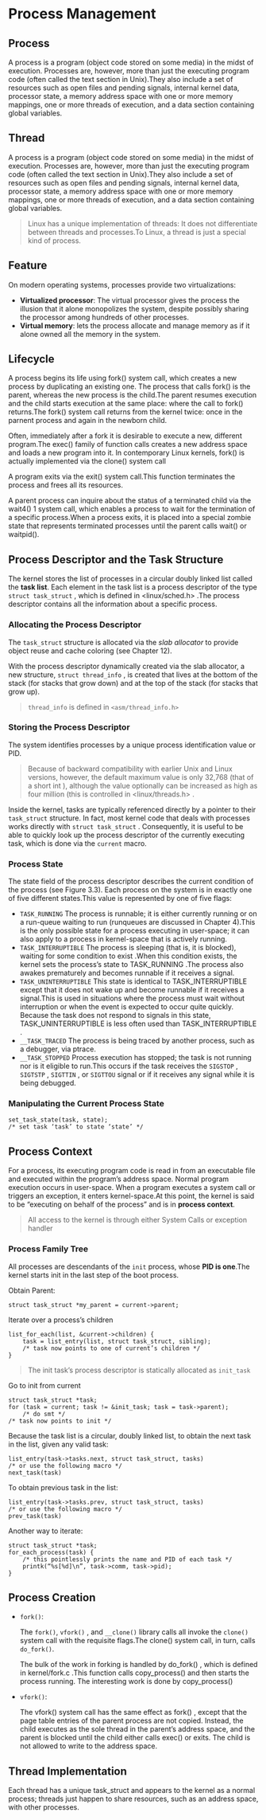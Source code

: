 # Process Management

## Process
A process is a program (object code stored on some media) in the midst of
execution. Processes are, however, more than just the executing program code
(often called the text section in Unix).They also include a set of resources
such as open files and pending signals, internal kernel data, processor state,
a memory address space with one or more memory mappings, one or more threads of
execution, and a data section containing global variables.

## Thread
A process is a program (object code stored on some media) in the midst of
execution. Processes are, however, more than just the executing program code
(often called the text section in Unix).They also include a set of resources
such as open files and pending signals, internal kernel data, processor state,
a memory address space with one or more memory mappings, one or more threads of
execution, and a data section containing global variables.

> Linux has a unique implementation of threads: It does not differentiate
> between threads and processes.To Linux, a thread is just a special kind of
> process.

## Feature
On modern operating systems, processes provide two virtualizations:
* **Virtualized processor**: The virtual processor gives the process the
  illusion that it alone monopolizes the system, despite possibly sharing the
  processor among hundreds of other processes. 
* **Virtual memory**: lets the process allocate and manage memory as if it
  alone owned all the memory in the system.


## Lifecycle
A process begins its life using fork() system call, which creates a new process
by duplicating an existing one. The process that calls fork() is the parent,
whereas the new process is the child.The parent resumes execution and the child
starts execution at the same place: where the call to fork() returns.The fork()
system call returns from the kernel twice: once in the parnent process and
again in the newborn child. 

Often, immediately after a fork it is desirable to execute a new, different
program.The exec() family of function calls creates a new address space and
loads a new program into it. In contemporary Linux kernels, fork() is actually
implemented via the clone() system call 

A program exits via the exit() system call.This function terminates the process
and frees all its resources.

A parent process can inquire about the status of a terminated child via the
wait4() 1 system call, which enables a process to wait for the termination of a
specific process.When a process exits, it is placed into a special zombie state
that represents terminated processes until the parent calls wait() or
waitpid(). 


## Process Descriptor and the Task Structure
The kernel stores the list of processes in a circular doubly linked list called
the **task list**. Each element in the task list is a process descriptor of the
type `struct task_struct` , which is defined in <linux/sched.h> .The process
descriptor contains all the information about a specific process.

### Allocating the Process Descriptor
The `task_struct` structure is allocated via the *slab allocator* to provide
object reuse and cache coloring (see Chapter 12).

With the process descriptor dynamically created via the slab allocator, a new
structure, `struct thread_info` , is created that lives at the bottom of the
stack (for stacks that grow down) and at the top of the stack (for stacks that
grow up).

> `thread_info` is defined in `<asm/thread_info.h>`

### Storing the Process Descriptor
The system identifies processes by a unique process identification value or PID.

> Because of backward compatibility with earlier Unix and Linux versions,
> however, the default maximum value is only 32,768 (that of a short int ),
> although the value optionally can be increased as high as four million (this
> is controlled in <linux/threads.h> . 

Inside the kernel, tasks are typically referenced directly by a pointer to
their `task_struct` structure. In fact, most kernel code that deals with
processes works directly with `struct task_struct` . Consequently, it is useful
to be able to quickly look up the process descriptor of the currently executing
task, which is done via the `current` macro. 

### Process State
The state field of the process descriptor describes the current condition of
the process (see Figure 3.3). Each process on the system is in exactly one of
five different states.This value is represented by one of five flags: 
* `TASK_RUNNING`
The process is runnable; it is either currently running or on a run-queue 
waiting to run (runqueues are discussed in Chapter 4).This is the only possible
state for a process executing in user-space; it can also apply to a process in
kernel-space that is actively running.
* `TASK_INTERRUPTIBLE`
The process is sleeping (that is, it is blocked), waiting for some condition to
exist .When this condition exists, the kernel sets the process’s state to
TASK_RUNNING .The process also awakes prematurely and becomes runnable if it
receives a signal.
* `TASK_UNINTERRUPTIBLE`
This state is identical to TASK_INTERRUPTIBLE except that it does not wake up
and become runnable if it receives a signal.This is used in situations where
the process must wait without interruption or when the event is expected to
occur quite quickly. Because the task does not respond to signals in this
state, TASK_UNINTERRUPTIBLE is less often used than TASK_INTERRUPTIBLE .
* `__TASK_TRACED`
The process is being traced by another process, such as a debugger, via ptrace.
* `__TASK_STOPPED`
Process execution has stopped; the task is not running nor is it eligible to
run.This occurs if the task receives the `SIGSTOP` , `SIGTSTP` , `SIGTTIN` , or
`SIGTTOU` signal or if it receives any signal while it is being debugged.

### Manipulating the Current Process State

```
set_task_state(task, state);
/* set task ‘task’ to state ‘state’ */
```

## Process Context

For a process, its executing program code is read in from an executable file
and executed within the program’s address space. Normal program execution
occurs in user-space. When a program executes a system call or triggers an
exception, it enters kernel-space.At this point, the kernel is said to be
“executing on behalf of the process” and is in **process context**.

> All access to the kernel is through either System Calls or exception handler

### Process Family Tree

All processes are descendants of the `init` process, whose **PID is one**.The
kernel starts init in the last step of the boot process.

Obtain Parent:
```
struct task_struct *my_parent = current->parent;
```

Iterate over a process’s children
```
list_for_each(list, &current->children) {
    task = list_entry(list, struct task_struct, sibling);
    /* task now points to one of current’s children */
}
```

> The init task’s process descriptor is statically allocated as `init_task`

Go to init from current
```
struct task_struct *task;
for (task = current; task != &init_task; task = task->parent);
    /* do smt */
/* task now points to init */
```

Because the task list is a circular, doubly linked list, to obtain the next
task in the list, given any valid task:
```
list_entry(task->tasks.next, struct task_struct, tasks)
/* or use the following macro */
next_task(task)
```

To obtain previous task in the list:
```
list_entry(task->tasks.prev, struct task_struct, tasks)
/* or use the following macro */
prev_task(task)
```

Another way to iterate:
```
struct task_struct *task;
for_each_process(task) {
    /* this pointlessly prints the name and PID of each task */
    printk(“%s[%d]\n”, task->comm, task->pid);
}
```

## Process Creation

* `fork()`:

    The `fork()`, `vfork()` , and `__clone()` library calls all invoke the `clone()`
    system call with the requisite flags.The clone() system call, in turn, calls
    `do_fork()`.
    
    The bulk of the work in forking is handled by do_fork() , which is defined in
    kernel/fork.c .This function calls copy_process() and then starts the process
    running. The interesting work is done by copy_process()

* `vfork()`:

    The vfork() system call has the same effect as fork() , except that the page
    table entries of the parent process are not copied. Instead, the child executes
    as the sole thread in the parent’s address space, and the parent is blocked
    until the child either calls exec() or exits. The child is not allowed to write
    to the address space. 


## Thread Implementation

Each thread has a unique task_struct and appears to the kernel as a normal 
process; threads just happen to share resources, such as an address space, with
other processes.


